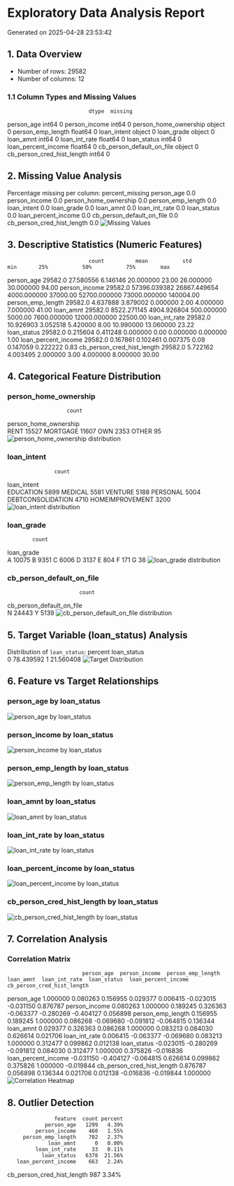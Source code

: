 # Exploratory Data Analysis Report
Generated on 2025-04-28 23:53:42

## 1. Data Overview
- Number of rows: 29582
- Number of columns: 12
### 1.1 Column Types and Missing Values
                              dtype  missing
person_age                    int64        0
person_income                 int64        0
person_home_ownership        object        0
person_emp_length           float64        0
loan_intent                  object        0
loan_grade                   object        0
loan_amnt                     int64        0
loan_int_rate               float64        0
loan_status                   int64        0
loan_percent_income         float64        0
cb_person_default_on_file    object        0
cb_person_cred_hist_length    int64        0
## 2. Missing Value Analysis
Percentage missing per column:
                            percent_missing
person_age                              0.0
person_income                           0.0
person_home_ownership                   0.0
person_emp_length                       0.0
loan_intent                             0.0
loan_grade                              0.0
loan_amnt                               0.0
loan_int_rate                           0.0
loan_status                             0.0
loan_percent_income                     0.0
cb_person_default_on_file               0.0
cb_person_cred_hist_length              0.0
![Missing Values](figures/missing_values.png)
## 3. Descriptive Statistics (Numeric Features)
                              count          mean           std          min       25%           50%           75%        max
person_age                  29582.0     27.580556      6.146146    20.000000     23.00     26.000000     30.000000      94.00
person_income               29582.0  57396.039382  26867.449654  4000.000000  37000.00  52700.000000  73000.000000  140004.00
person_emp_length           29582.0      4.637888      3.879002     0.000000      2.00      4.000000      7.000000      41.00
loan_amnt                   29582.0   8522.271145   4904.926804   500.000000   5000.00   7600.000000  12000.000000   22500.00
loan_int_rate               29582.0     10.926903      3.052518     5.420000      8.00     10.990000     13.060000      23.22
loan_status                 29582.0      0.215604      0.411248     0.000000      0.00      0.000000      0.000000       1.00
loan_percent_income         29582.0      0.167861      0.102461     0.007375      0.09      0.147059      0.222222       0.83
cb_person_cred_hist_length  29582.0      5.722162      4.003495     2.000000      3.00      4.000000      8.000000      30.00
## 4. Categorical Feature Distribution
### person_home_ownership
                       count
person_home_ownership       
RENT                   15527
MORTGAGE               11607
OWN                     2353
OTHER                     95
![person_home_ownership distribution](figures/person_home_ownership_countplot.png)
### loan_intent
                   count
loan_intent             
EDUCATION           5899
MEDICAL             5581
VENTURE             5188
PERSONAL            5004
DEBTCONSOLIDATION   4710
HOMEIMPROVEMENT     3200
![loan_intent distribution](figures/loan_intent_countplot.png)
### loan_grade
            count
loan_grade       
A           10075
B            9351
C            6006
D            3137
E             804
F             171
G              38
![loan_grade distribution](figures/loan_grade_countplot.png)
### cb_person_default_on_file
                           count
cb_person_default_on_file       
N                          24443
Y                           5139
![cb_person_default_on_file distribution](figures/cb_person_default_on_file_countplot.png)
## 5. Target Variable (loan_status) Analysis
Distribution of `loan_status`:
               percent
loan_status           
0            78.439592
1            21.560408
![Target Distribution](figures/target_distribution.png)
## 6. Feature vs Target Relationships
### person_age by loan_status
![person_age by loan_status](figures/person_age_by_loan_status.png)
### person_income by loan_status
![person_income by loan_status](figures/person_income_by_loan_status.png)
### person_emp_length by loan_status
![person_emp_length by loan_status](figures/person_emp_length_by_loan_status.png)
### loan_amnt by loan_status
![loan_amnt by loan_status](figures/loan_amnt_by_loan_status.png)
### loan_int_rate by loan_status
![loan_int_rate by loan_status](figures/loan_int_rate_by_loan_status.png)
### loan_percent_income by loan_status
![loan_percent_income by loan_status](figures/loan_percent_income_by_loan_status.png)
### cb_person_cred_hist_length by loan_status
![cb_person_cred_hist_length by loan_status](figures/cb_person_cred_hist_length_by_loan_status.png)
## 7. Correlation Analysis
### Correlation Matrix
                            person_age  person_income  person_emp_length  loan_amnt  loan_int_rate  loan_status  loan_percent_income  cb_person_cred_hist_length
person_age                    1.000000       0.080263           0.156955   0.029377       0.006415    -0.023015            -0.031150                    0.876787
person_income                 0.080263       1.000000           0.189245   0.326363      -0.063377    -0.280269            -0.404127                    0.056898
person_emp_length             0.156955       0.189245           1.000000   0.086268      -0.069680    -0.091812            -0.064815                    0.136344
loan_amnt                     0.029377       0.326363           0.086268   1.000000       0.083213     0.084030             0.626614                    0.021706
loan_int_rate                 0.006415      -0.063377          -0.069680   0.083213       1.000000     0.312477             0.099862                    0.012138
loan_status                  -0.023015      -0.280269          -0.091812   0.084030       0.312477     1.000000             0.375826                   -0.016836
loan_percent_income          -0.031150      -0.404127          -0.064815   0.626614       0.099862     0.375826             1.000000                   -0.019844
cb_person_cred_hist_length    0.876787       0.056898           0.136344   0.021706       0.012138    -0.016836            -0.019844                    1.000000
![Correlation Heatmap](figures/correlation_heatmap.png)
## 8. Outlier Detection
                   feature  count percent
                person_age   1299   4.39%
             person_income    460   1.55%
         person_emp_length    702   2.37%
                 loan_amnt      0   0.00%
             loan_int_rate     33   0.11%
               loan_status   6378  21.56%
       loan_percent_income    663   2.24%
cb_person_cred_hist_length    987   3.34%
